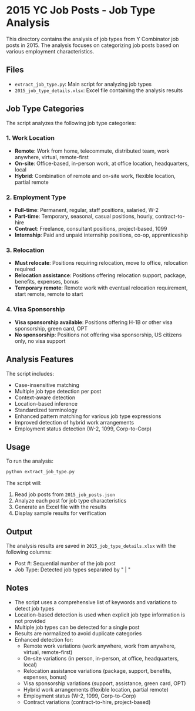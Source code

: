 # 2015 YC Job Posts - Job Type Analysis

This directory contains the analysis of job types from Y Combinator job posts in 2015. The analysis focuses on categorizing job posts based on various employment characteristics.

## Files

- `extract_job_type.py`: Main script for analyzing job types
- `2015_job_type_details.xlsx`: Excel file containing the analysis results

## Job Type Categories

The script analyzes the following job type categories:

### 1. Work Location
- **Remote**: Work from home, telecommute, distributed team, work anywhere, virtual, remote-first
- **On-site**: Office-based, in-person work, at office location, headquarters, local
- **Hybrid**: Combination of remote and on-site work, flexible location, partial remote

### 2. Employment Type
- **Full-time**: Permanent, regular, staff positions, salaried, W-2
- **Part-time**: Temporary, seasonal, casual positions, hourly, contract-to-hire
- **Contract**: Freelance, consultant positions, project-based, 1099
- **Internship**: Paid and unpaid internship positions, co-op, apprenticeship

### 3. Relocation
- **Must relocate**: Positions requiring relocation, move to office, relocation required
- **Relocation assistance**: Positions offering relocation support, package, benefits, expenses, bonus
- **Temporary remote**: Remote work with eventual relocation requirement, start remote, remote to start

### 4. Visa Sponsorship
- **Visa sponsorship available**: Positions offering H-1B or other visa sponsorship, green card, OPT
- **No sponsorship**: Positions not offering visa sponsorship, US citizens only, no visa support

## Analysis Features

The script includes:
- Case-insensitive matching
- Multiple job type detection per post
- Context-aware detection
- Location-based inference
- Standardized terminology
- Enhanced pattern matching for various job type expressions
- Improved detection of hybrid work arrangements
- Employment status detection (W-2, 1099, Corp-to-Corp)

## Usage

To run the analysis:
```bash
python extract_job_type.py
```

The script will:
1. Read job posts from `2015_job_posts.json`
2. Analyze each post for job type characteristics
3. Generate an Excel file with the results
4. Display sample results for verification

## Output

The analysis results are saved in `2015_job_type_details.xlsx` with the following columns:
- Post #: Sequential number of the job post
- Job Type: Detected job types separated by " | "

## Notes

- The script uses a comprehensive list of keywords and variations to detect job types
- Location-based detection is used when explicit job type information is not provided
- Multiple job types can be detected for a single post
- Results are normalized to avoid duplicate categories
- Enhanced detection for:
  - Remote work variations (work anywhere, work from anywhere, virtual, remote-first)
  - On-site variations (in person, in-person, at office, headquarters, local)
  - Relocation assistance variations (package, support, benefits, expenses, bonus)
  - Visa sponsorship variations (support, assistance, green card, OPT)
  - Hybrid work arrangements (flexible location, partial remote)
  - Employment status (W-2, 1099, Corp-to-Corp)
  - Contract variations (contract-to-hire, project-based) 
